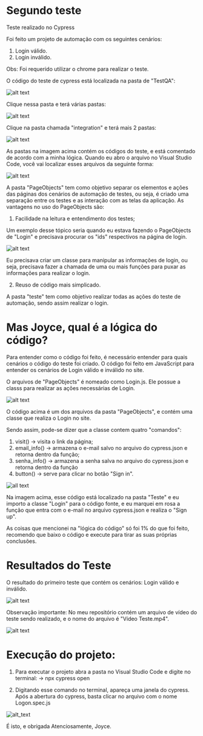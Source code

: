 # Segundo teste

Teste realizado no Cypress

Foi feito um projeto de automação com os seguintes cenários:

1.  Login válido.
2.  Login inválido.

Obs: Foi requerido utilizar o chrome para realizar o teste.

O código do teste de cypress está localizada na pasta de "TestQA":

![alt text](https://media.discordapp.net/attachments/902270296155906159/918609004446486588/unknown.png)

Clique nessa pasta e terá várias pastas:

![alt text](https://media.discordapp.net/attachments/902270296155906159/918614760923226132/unknown.png?width=1025&height=286)

Clique na pasta chamada "integration" e terá mais 2 pastas:

![alt text](https://media.discordapp.net/attachments/902270296155906159/918609196558188614/unknown.png?width=1025&height=179)

As pastas na imagem acima contém os códigos do teste, e está comentado de acordo com a minha lógica. Quando eu abro o arquivo no Visual Studio Code, você vai localizar esses arquivos da seguinte forma:

![alt text](https://media.discordapp.net/attachments/879829009515561040/918650280978046986/unknown.png)

A pasta "PageObjects" tem como objetivo separar os elementos e ações das páginas dos cenários de automação de testes, ou seja, é criado uma separação entre os testes e as interação com as telas da aplicação. 
As vantagens no uso do PageObjects são: 
1.  Facilidade na leitura e entendimento dos testes;

Um exemplo desse tópico seria quando eu estava fazendo o PageObjects de "Login" e precisava procurar os "ids" respectivos na página de login.

![alt text](https://media.discordapp.net/attachments/879829009515561040/918651113450922024/unknown.png?width=1025&height=451)

Eu precisava criar um classe para manipular as informações de login, ou seja, precisava fazer a chamada de uma ou mais funções para puxar as informações para realizar o login.

2.  Reuso de código mais simplicado.

A pasta "teste" tem como objetivo realizar todas as ações do teste de automação, sendo assim realizar o login.

# Mas Joyce, qual é a lógica do código?

Para entender como o código foi feito, é necessário entender para quais cenários o código do teste foi criado. O código foi feito em JavaScript para entender os cenários de Login válido e inválido no site.

O arquivos de "PageObjects" é nomeado como Login.js. Ele possue a classs para realizar as ações necessárias de Login.

![alt text](https://media.discordapp.net/attachments/876949125671833654/918651668218908752/unknown.png?width=954&height=473)

O código acima é um dos arquivos da pasta "PageObjects", e contém uma classe que realiza o Login no site.

Sendo assim, pode-se dizer que a classe contem quatro "comandos":
1.  visit() -> visita o link da página;
2.  email_info() -> armazena o e-mail salvo no arquivo do cypress.json e retorna dentro da função;
3.  senha_info() -> armazena a senha salva no arquivo do cypress.json e retorna dentro da função
4.  button() -> serve para clicar no botão "Sign in".

![all text](https://media.discordapp.net/attachments/876949125671833654/918652362481102889/unknown.png?width=907&height=473)

Na imagem acima, esse código está localizado na pasta "Teste" e eu importo a classe "Login" para o código fonte, e eu marquei em rosa a função que entra com o e-mail no arquivo cypress.json e realiza o "Sign up".

As coisas que mencionei na "lógica do código" só foi 1% do que foi feito, recomendo que baixo o código e execute para tirar as suas próprias conclusões.

# Resultados do Teste

O resultado do primeiro teste que contém os cenários: Login válido e inválido.

![alt text](https://media.discordapp.net/attachments/902270296155906159/918640319401197648/unknown.png?width=886&height=473)

Observação importante: No meu repositório contém um arquivo de vídeo do teste sendo realizado, e o nome do arquivo é "Vídeo Teste.mp4".

![alt text](https://media.discordapp.net/attachments/902270296155906159/918646442275520543/unknown.png)

# Execução do projeto:
1.  Para executar o projeto abra a pasta no Visual Studio Code e digite no terminal:
-> npx cypress open

2.  Digitando esse comando no terminal, apareça uma janela do cypress. Após a abertura do cypress, basta clicar no arquivo com o nome Logon.spec.js

![alt_text](https://media.discordapp.net/attachments/876949125671833654/918656578880688158/unknown.png?width=611&height=424)

É isto, e obrigada
Atenciosamente, Joyce.
